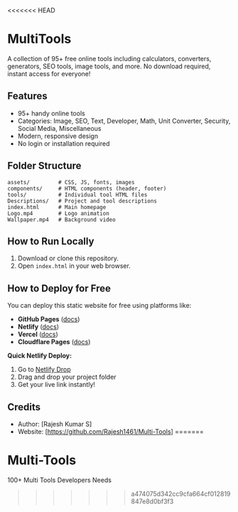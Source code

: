 <<<<<<< HEAD
# MultiTools

A collection of 95+ free online tools including calculators, converters, generators, SEO tools, image tools, and more. No download required, instant access for everyone!

## Features
- 95+ handy online tools
- Categories: Image, SEO, Text, Developer, Math, Unit Converter, Security, Social Media, Miscellaneous
- Modern, responsive design
- No login or installation required

## Folder Structure
```
assets/         # CSS, JS, fonts, images
components/     # HTML components (header, footer)
tools/          # Individual tool HTML files
Descriptions/   # Project and tool descriptions
index.html      # Main homepage
Logo.mp4        # Logo animation
Wallpaper.mp4   # Background video
```

## How to Run Locally
1. Download or clone this repository.
2. Open `index.html` in your web browser.

## How to Deploy for Free
You can deploy this static website for free using platforms like:
- **GitHub Pages** ([docs](https://pages.github.com/))
- **Netlify** ([docs](https://docs.netlify.com/))
- **Vercel** ([docs](https://vercel.com/docs))
- **Cloudflare Pages** ([docs](https://developers.cloudflare.com/pages/))

**Quick Netlify Deploy:**
1. Go to [Netlify Drop](https://app.netlify.com/drop)
2. Drag and drop your project folder
3. Get your live link instantly!

## Credits
- Author: [Rajesh Kumar S]
- Website: [https://github.com/Rajesh1461/Multi-Tools]
=======
# Multi-Tools
100+ Multi Tools Developers Needs
>>>>>>> a474075d342cc9cfa664cf012819847e8d0bf3f3

